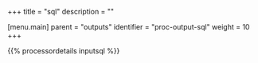 +++
title = "sql"
description = ""

[menu.main]
parent = "outputs"
identifier = "proc-output-sql"
weight = 10
+++

{{% processordetails inputsql %}}
